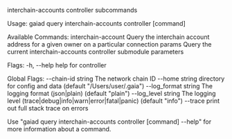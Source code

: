 interchain-accounts controller subcommands

Usage:
  gaiad query interchain-accounts controller [command]

Available Commands:
  interchain-account Query the interchain account address for a given owner on a particular connection
  params             Query the current interchain-accounts controller submodule parameters

Flags:
  -h, --help   help for controller

Global Flags:
      --chain-id string     The network chain ID
      --home string         directory for config and data (default "/Users/user/.gaia")
      --log_format string   The logging format (json|plain) (default "plain")
      --log_level string    The logging level (trace|debug|info|warn|error|fatal|panic) (default "info")
      --trace               print out full stack trace on errors

Use "gaiad query interchain-accounts controller [command] --help" for more information about a command.
